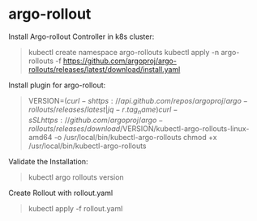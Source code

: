 # argo-rollout


Install Argo-rollout Controller in k8s cluster:

> kubectl create namespace argo-rollouts
> kubectl apply -n argo-rollouts -f https://github.com/argoproj/argo-rollouts/releases/latest/download/install.yaml


Install plugin for argo-rollout:

> VERSION=$(curl -s https://api.github.com/repos/argoproj/argo-rollouts/releases/latest | jq -r .tag_name)
> curl -sSL https://github.com/argoproj/argo-rollouts/releases/download/$VERSION/kubectl-argo-rollouts-linux-amd64 -o /usr/local/bin/kubectl-argo-rollouts
> chmod +x /usr/local/bin/kubectl-argo-rollouts

Validate the Installation:

> kubectl argo rollouts version

Create Rollout with rollout.yaml
> kubectl apply -f rollout.yaml
